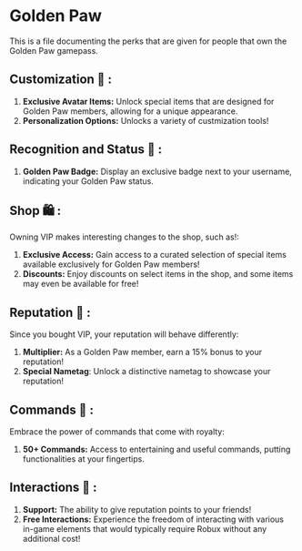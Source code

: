 # Golden Paw

This is a file documenting the perks that are given for people that own the Golden Paw gamepass.

## Customization 🌈 :
1. **Exclusive Avatar Items:** Unlock special items that are designed for Golden Paw members, allowing for a unique appearance.
2. **Personalization Options:** Unlocks a variety of custmization tools!

## Recognition and Status 🏅 :
1. **Golden Paw Badge:** Display an exclusive badge next to your username, indicating your Golden Paw status.

## Shop 🛍️ :
Owning VIP makes interesting changes to the shop, such as!:
1. **Exclusive Access:** Gain access to a curated selection of special items available exclusively for Golden Paw members!
2. **Discounts:** Enjoy discounts on select items in the shop, and some items may even be available for free!
   
## Reputation 🦎 :
Since you bought VIP, your reputation will behave differently:
1. **Multiplier:** As a Golden Paw member, earn a 15% bonus to your reputation!
2. **Special Nametag**: Unlock a distinctive nametag to showcase your reputation!

## Commands 👑 :
Embrace the power of commands that come with royalty:
1. **50+ Commands:** Access to entertaining and useful commands, putting functionalities at your fingertips.

## Interactions 🤝 :
1. **Support:** The ability to give reputation points to your friends!
2. **Free Interactions:** Experience the freedom of interacting with various in-game elements that would typically require Robux without any additional cost!
